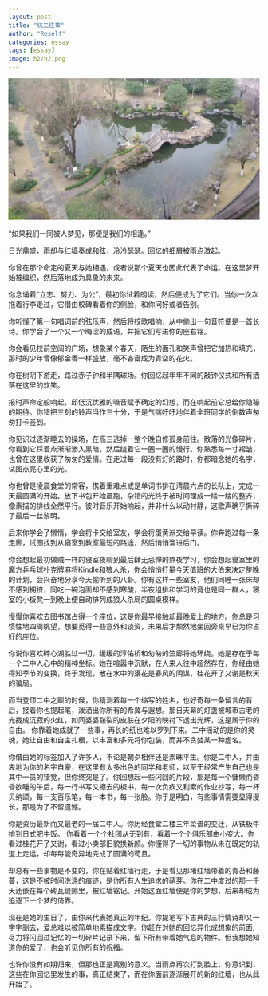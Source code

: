 ```yaml
---
layout: post
title: "杭二往事"
author: "Reself"
categories: essay
tags: [essay]
image: h2/h2.png
---
```


![](../assets/img/h2/h2.png)

“如果我们一同被人梦见，那便是我们的相逢。”

日光鼎盛，雨却与红墙奏成和弦，泠泠瑟瑟。回忆的细屑被雨点激起。

你曾在那个命定的夏天与她相遇，或者说那个夏天也因此代表了命运。在这里梦开始被编织，然后落地成为具象的未来。

你念诵着“立志、努力、为公”，最初你试着朗读，然后便成为了它们。当你一次次拖着行李走过，它借由校碑看着你的侧脸，和你问好或者告别。

你听懂了第一句唱词前的弦乐声，然后将校歌唱响，从中偷出一句音符便是一首长诗。你学会了一个又一个晦涩的成语，并把它们写进你的座右铭。

你会看见校前空阔的广场，想象某个春天，陌生的面孔和笑声曾把它加热和填充，那时的少年曾像郁金香一样盛放，毫不吝啬成为青空的花火。


你在树阴下游走，路过赤子钟和半隅球场。你回忆起年年不同的敲钟仪式和所有洒落在这里的欢笑。

报时声命定般响起，邱低沉优雅的嗓音赋予确定的幻想，而在响起前它总给你隐秘的期待。你错把三刻的铃声当作三十分，于是气喘吁吁地伴着全班同学的倒数声匆匆打卡签到。

你见识过逐渐睡去的操场，在高三逃掉一整个晚自修孤身前往。散落的光像碎片，你看到它踩着点渐渐渗入黑暗，然后绕着它一圈一圈的慢行。你熟悉每一寸褶皱，也曾在这里收获了匆匆的爱情。在走过每一段没有灯的路时，你都暗念她的名字，试图点亮心里的光。


你也曾是凌晨食堂的常客，携着重难点或是单词书排在清晨六点的长队上，完成一天最圆满的开始。放下书包开始晨跑，杂错的光终于被时间理成一缕一缕的整齐，像素描的排线全然平行。彼时音乐开始响起，并非什么以动衬静，这歌声确乎撕碎了最后一丝黎明。

后来你学会了懒惰，学会将卡交给室友，学会将蛋黄派交给早读。你奔跑过每一条走廊，试图找到从寝室到教室最短的路途，然后悄悄溜进后门。

你会想起最初做贼一样的寝室夜聊到最后肆无忌惮的熬夜学习，你会想起寝室里的魔方乒乓球扑克牌麻将Kindle和狼人杀，你会悄悄打量今天值班的大伯来决定整晚的计划，会兴奋地分享今天偷听到的八卦。你有这样一些室友，他们同睡一张床却不感到拥挤，同吃一碗泡面却不感到寒酸，半夜组排和学习的竟也是同一群人，寝室的小板凳一到晚上便自动排列成狼人杀局的圆桌模样。

慢慢你喜欢去图书馆占得一个座位，这是你最早接触却最晚爱上的地方。你总是习惯性地四周眺望，想要觅得一些意外和谈资，未果后才颓然地坐回旁桌早已为你占好的座位。

你说你喜欢碎心湖胜过一切，缓缓的淳佑桥和匆匆的竺廊将她环绕。她是存在于每一个二中人心中的精神坐标。她在喧嚣中沉默，在人来人往中超然存在，你经由她得知季节的变换，终于发现，散在水中的落花是春风的阴谋，桂花开了又谢是秋天的骗局。

而当登顶二中之巅的时候，你猜测着每一个缩写的姓名，也好奇每一条留言的背后，接着你也提起笔，泼洒出你所有的希冀与遐想。那日天幕的灯盏被城市古老的光拢成沉寂的火红，如同婆婆皲裂的皮肤在夕阳的映衬下透出光辉，这是属于你的自由。
你靠着她成就了一些事，再长的纸也难以罗列下来。二中摇动的是你的灵魂，她让自由和自主扎根，以丰富和多元将你包装，而并不贪婪某一种虚名。

你借由她的标签加入了许多人，不论是朝夕相伴还是素昧平生。你是二中人，并由衷地为你的名字自豪，在这里有太多出色的同学和老师，以至于经常产生自己也是其中一员的错觉，但你终究是了。你回想起一些闪回的片段，那是每一个慵懒而昏昏欲睡的午后，每一行书写又擦去的板书，每一次负疚又利索的作业抄写，每一杯贝纳颂，每一支百乐笔，每一本书，每一张脸。你于是明白，有些事情需要显得漫长，那是为了不留遗憾。

你是资历最新而又最老的一届二中人。你历经食堂二楼三年菜谱的变迁，从铁板牛排到日式肥牛饭。 你看着一个个社团从无到有，看着一个个俱乐部由小变大。你看过桂花开了又谢，看过小卖部旧貌换新颜。你懂得了一切的事物从未在既定的轨道上走远，却每每能奇异地完成了圆满的苟且。

却总有一些事物是不变的，你在贴着红墙行走，于是看见那堵红墙带着的青苔和藤蔓，这是不被时间洗涤的痕迹，是你所有人生追求的萌芽。你在二中度过的那一千天还嵌在每个砖瓦缝隙里，被红墙铭记。开始这面红墙便是你的梦想，后来却成为追逐下一个梦的倚靠。

现在是她的生日了，由你来代表她真正的年纪。你提笔写下古典的三行情诗却又一字字删去，爱总难以被简单地素描成文字。你赶在对她的回忆异化成想象的前面,尽力将闪回过记忆的一切碎片记录下来，留下所有带着她气息的物件。但我想她知道你的爱了，也会听见你所有的祝福。

也许你没有如期归来，但那也正是离别的意义。当雨点再次打到脸上，你意识到，这些在你回忆里发生的事，真正结束了，而在你面前逐渐展开的新的红墙，也从此开始了。